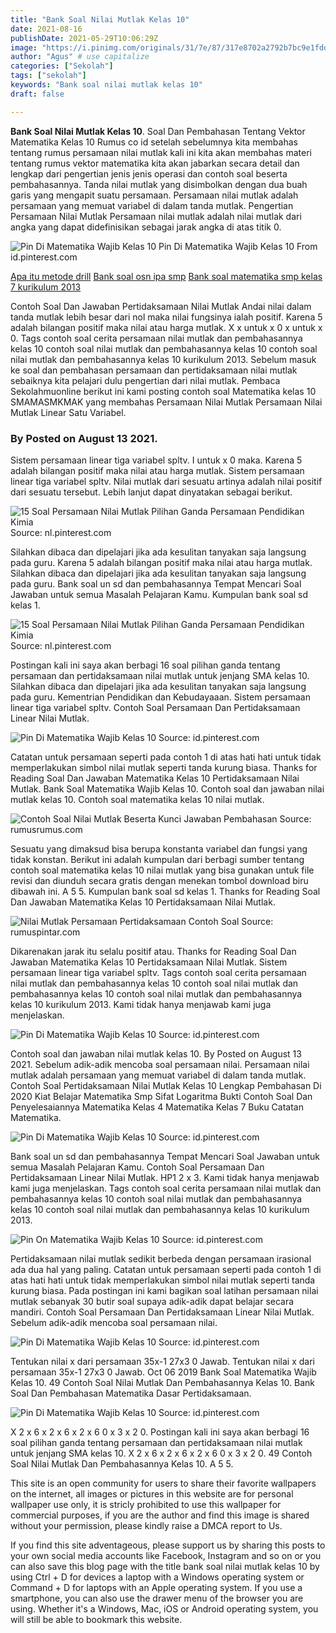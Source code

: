 ```yaml
---
title: "Bank Soal Nilai Mutlak Kelas 10"
date: 2021-08-16
publishDate: 2021-05-29T10:06:29Z
image: "https://i.pinimg.com/originals/31/7e/87/317e8702a2792b7bc9e1fdd3a608a512.png"
author: "Agus" # use capitalize
categories: ["Sekolah"]
tags: ["sekolah"]
keywords: "Bank soal nilai mutlak kelas 10"
draft: false

---
```

<script type='text/javascript' src='//pl15944992.alternativecpmgate.com/6c/6f/d6/6c6fd630211742b4db132bd23b46b946.js'></script>
<script type='text/javascript' src='//pl15944975.alternativecpmgate.com/86/71/9a/86719ae0c65e9b2f7eb2905a08638c06.js'></script>
**Bank Soal Nilai Mutlak Kelas 10**. Soal Dan Pembahasan Tentang Vektor Matematika Kelas 10 Rumus co id setelah sebelumnya kita membahas tentang rumus persamaan nilai mutlak kali ini kita akan membahas materi tentang rumus vektor matematika kita akan jabarkan secara detail dan lengkap dari pengertian jenis jenis operasi dan contoh soal beserta pembahasannya. Tanda nilai mutlak yang disimbolkan dengan dua buah garis yang mengapit suatu persamaan. Persamaan nilai mutlak adalah persamaan yang memuat variabel di dalam tanda mutlak. Pengertian Persamaan Nilai Mutlak Persamaan nilai mutlak adalah nilai mutlak dari angka yang dapat didefinisikan sebagai jarak angka di atas titik 0.

![Pin Di Matematika Wajib Kelas 10](https://i.pinimg.com/originals/74/8a/5b/748a5b9e12ecf6d248ede5bb53c9ebe6.png "Pin Di Matematika Wajib Kelas 10")
Pin Di Matematika Wajib Kelas 10 From id.pinterest.com

[Apa itu metode drill](/apa-itu-metode-drill/)
[Bank soal osn ipa smp](/bank-soal-osn-ipa-smp/)
[Bank soal matematika smp kelas 7 kurikulum 2013](/bank-soal-matematika-smp-kelas-7-kurikulum-2013/)

Contoh Soal Dan Jawaban Pertidaksamaan Nilai Mutlak Andai nilai dalam tanda mutlak lebih besar dari nol maka nilai fungsinya ialah positif. Karena 5 adalah bilangan positif maka nilai atau harga mutlak. X x untuk x 0 x untuk x 0. Tags contoh soal cerita persamaan nilai mutlak dan pembahasannya kelas 10 contoh soal nilai mutlak dan pembahasannya kelas 10 contoh soal nilai mutlak dan pembahasannya kelas 10 kurikulum 2013. Sebelum masuk ke soal dan pembahasan persamaan dan pertidaksamaan nilai mutlak sebaiknya kita pelajari dulu pengertian dari nilai mutlak. Pembaca Sekolahmuonline berikut ini kami posting contoh soal Matematika kelas 10 SMAMASMKMAK yang membahas Persamaan Nilai Mutlak Persamaan Nilai Mutlak Linear Satu Variabel.

### By Posted on August 13 2021.

Sistem persamaan linear tiga variabel spltv. I untuk x 0 maka. Karena 5 adalah bilangan positif maka nilai atau harga mutlak. Sistem persamaan linear tiga variabel spltv. Nilai mutlak dari sesuatu artinya adalah nilai positif dari sesuatu tersebut. Lebih lanjut dapat dinyatakan sebagai berikut.


![15 Soal Persamaan Nilai Mutlak Pilihan Ganda Persamaan Pendidikan Kimia](https://i.pinimg.com/originals/4f/9d/85/4f9d85f18b1ee0f214346dbefd8381a0.jpg "15 Soal Persamaan Nilai Mutlak Pilihan Ganda Persamaan Pendidikan Kimia")
Source: nl.pinterest.com

Silahkan dibaca dan dipelajari jika ada kesulitan tanyakan saja langsung pada guru. Karena 5 adalah bilangan positif maka nilai atau harga mutlak. Silahkan dibaca dan dipelajari jika ada kesulitan tanyakan saja langsung pada guru. Bank soal un sd dan pembahasannya Tempat Mencari Soal Jawaban untuk semua Masalah Pelajaran Kamu. Kumpulan bank soal sd kelas 1.

![15 Soal Persamaan Nilai Mutlak Pilihan Ganda Persamaan Pendidikan Kimia](https://i.pinimg.com/736x/4f/9d/85/4f9d85f18b1ee0f214346dbefd8381a0.jpg "15 Soal Persamaan Nilai Mutlak Pilihan Ganda Persamaan Pendidikan Kimia")
Source: nl.pinterest.com

Postingan kali ini saya akan berbagi 16 soal pilihan ganda tentang persamaan dan pertidaksamaan nilai mutlak untuk jenjang SMA kelas 10. Silahkan dibaca dan dipelajari jika ada kesulitan tanyakan saja langsung pada guru. Kementrian Pendidikan dan Kebudayaaan. Sistem persamaan linear tiga variabel spltv. Contoh Soal Persamaan Dan Pertidaksamaan Linear Nilai Mutlak.

![Pin Di Matematika Wajib Kelas 10](https://i.pinimg.com/originals/63/4b/7d/634b7d234f174cdd529ad24e25d42edf.png "Pin Di Matematika Wajib Kelas 10")
Source: id.pinterest.com

Catatan untuk persamaan seperti pada contoh 1 di atas hati hati untuk tidak memperlakukan simbol nilai mutlak seperti tanda kurung biasa. Thanks for Reading Soal Dan Jawaban Matematika Kelas 10 Pertidaksamaan Nilai Mutlak. Bank Soal Matematika Wajib Kelas 10. Contoh soal dan jawaban nilai mutlak kelas 10. Contoh soal matematika kelas 10 nilai mutlak.

![Contoh Soal Nilai Mutlak Beserta Kunci Jawaban Pembahasan](https://rumusrumus.com/wp-content/uploads/2018/10/contoh-soal-nilai-mutlak.jpg "Contoh Soal Nilai Mutlak Beserta Kunci Jawaban Pembahasan")
Source: rumusrumus.com

Sesuatu yang dimaksud bisa berupa konstanta variabel dan fungsi yang tidak konstan. Berikut ini adalah kumpulan dari berbagi sumber tentang contoh soal matematika kelas 10 nilai mutlak yang bisa gunakan untuk file revisi dan diunduh secara gratis dengan menekan tombol download biru dibawah ini. A 5 5. Kumpulan bank soal sd kelas 1. Thanks for Reading Soal Dan Jawaban Matematika Kelas 10 Pertidaksamaan Nilai Mutlak.

![Nilai Mutlak Persamaan Pertidaksamaan Contoh Soal](https://rumuspintar.com/wp-content/uploads/2019/07/Contoh-Soal-Nilai-Mutlak-2.jpg "Nilai Mutlak Persamaan Pertidaksamaan Contoh Soal")
Source: rumuspintar.com

Dikarenakan jarak itu selalu positif atau. Thanks for Reading Soal Dan Jawaban Matematika Kelas 10 Pertidaksamaan Nilai Mutlak. Sistem persamaan linear tiga variabel spltv. Tags contoh soal cerita persamaan nilai mutlak dan pembahasannya kelas 10 contoh soal nilai mutlak dan pembahasannya kelas 10 contoh soal nilai mutlak dan pembahasannya kelas 10 kurikulum 2013. Kami tidak hanya menjawab kami juga menjelaskan.

![Pin Di Matematika Wajib Kelas 10](https://i.pinimg.com/originals/4b/18/01/4b1801ec469a58c6b203f98049260b17.png "Pin Di Matematika Wajib Kelas 10")
Source: id.pinterest.com

Contoh soal dan jawaban nilai mutlak kelas 10. By Posted on August 13 2021. Sebelum adik-adik mencoba soal persamaan nilai. Persamaan nilai mutlak adalah persamaan yang memuat variabel di dalam tanda mutlak. Contoh Soal Pertidaksamaan Nilai Mutlak Kelas 10 Lengkap Pembahasan Di 2020 Kiat Belajar Matematika Smp Sifat Logaritma Bukti Contoh Soal Dan Penyelesaiannya Matematika Kelas 4 Matematika Kelas 7 Buku Catatan Matematika.

![Pin Di Matematika Wajib Kelas 10](https://i.pinimg.com/originals/5c/56/14/5c5614c10027ea379cb4eedd828a83b4.png "Pin Di Matematika Wajib Kelas 10")
Source: id.pinterest.com

Bank soal un sd dan pembahasannya Tempat Mencari Soal Jawaban untuk semua Masalah Pelajaran Kamu. Contoh Soal Persamaan Dan Pertidaksamaan Linear Nilai Mutlak. HP1 2 x 3. Kami tidak hanya menjawab kami juga menjelaskan. Tags contoh soal cerita persamaan nilai mutlak dan pembahasannya kelas 10 contoh soal nilai mutlak dan pembahasannya kelas 10 contoh soal nilai mutlak dan pembahasannya kelas 10 kurikulum 2013.

![Pin On Matematika Wajib Kelas 10](https://i.pinimg.com/originals/ac/13/ee/ac13eec416e1b57e8daaaeaae3b4e653.png "Pin On Matematika Wajib Kelas 10")
Source: id.pinterest.com

Pertidaksamaan nilai mutlak sedikit berbeda dengan persamaan irasional ada dua hal yang paling. Catatan untuk persamaan seperti pada contoh 1 di atas hati hati untuk tidak memperlakukan simbol nilai mutlak seperti tanda kurung biasa. Pada postingan ini kami bagikan soal latihan persamaan nilai mutlak sebanyak 30 butir soal supaya adik-adik dapat belajar secara mandiri. Contoh Soal Persamaan Dan Pertidaksamaan Linear Nilai Mutlak. Sebelum adik-adik mencoba soal persamaan nilai.

![Pin Di Matematika Wajib Kelas 10](https://i.pinimg.com/originals/74/8a/5b/748a5b9e12ecf6d248ede5bb53c9ebe6.png "Pin Di Matematika Wajib Kelas 10")
Source: id.pinterest.com

Tentukan nilai x dari persamaan 35x-1 27x3 0 Jawab. Tentukan nilai x dari persamaan 35x-1 27x3 0 Jawab. Oct 06 2019 Bank Soal Matematika Wajib Kelas 10. 49 Contoh Soal Nilai Mutlak Dan Pembahasannya Kelas 10. Bank Soal Dan Pembahasan Matematika Dasar Pertidaksamaan.

![Pin Di Matematika Wajib Kelas 10](https://i.pinimg.com/originals/31/7e/87/317e8702a2792b7bc9e1fdd3a608a512.png "Pin Di Matematika Wajib Kelas 10")
Source: id.pinterest.com

X 2 x 6 x 2 x 6 x 2 x 6 0 x 3 x 2 0. Postingan kali ini saya akan berbagi 16 soal pilihan ganda tentang persamaan dan pertidaksamaan nilai mutlak untuk jenjang SMA kelas 10. X 2 x 6 x 2 x 6 x 2 x 6 0 x 3 x 2 0. 49 Contoh Soal Nilai Mutlak Dan Pembahasannya Kelas 10. A 5 5.

This site is an open community for users to share their favorite wallpapers on the internet, all images or pictures in this website are for personal wallpaper use only, it is stricly prohibited to use this wallpaper for commercial purposes, if you are the author and find this image is shared without your permission, please kindly raise a DMCA report to Us.

If you find this site adventageous, please support us by sharing this posts to your own social media accounts like Facebook, Instagram and so on or you can also save this blog page with the title bank soal nilai mutlak kelas 10 by using Ctrl + D for devices a laptop with a Windows operating system or Command + D for laptops with an Apple operating system. If you use a smartphone, you can also use the drawer menu of the browser you are using. Whether it's a Windows, Mac, iOS or Android operating system, you will still be able to bookmark this website.

